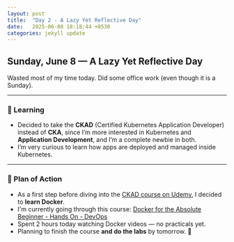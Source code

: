 ```yaml
---
layout: post
title:  "Day 2 - A Lazy Yet Reflective Day"
date:   2025-06-08 18:18:44 +0530
categories: jekyll update
---
```

## Sunday, June 8 — A Lazy Yet Reflective Day

Wasted most of my time today. Did some office work (even though it is a Sunday).

---

### 🧠 Learning

- Decided to take the **CKAD** (Certified Kubernetes Application Developer) instead of **CKA**, since I’m more interested in Kubernetes and **Application Development**, and I’m a complete newbie in both.
- I’m very curious to learn how apps are deployed and managed inside Kubernetes.  

---

### 🎯 Plan of Action

- As a first step before diving into the [CKAD course on Udemy](https://www.udemy.com/course/certified-kubernetes-application-developer/), I decided to **learn Docker**.
- I'm currently going through this course: [Docker for the Absolute Beginner - Hands On - DevOps](https://www.udemy.com/course/learn-docker/)
- Spent 2 hours today watching Docker videos — no practicals yet.  
- Planning to finish the course **and do the labs** by tomorrow. 🚀
